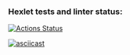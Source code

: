 ### Hexlet tests and linter status:
[![Actions Status](https://github.com/Andrey2Gri/frontend-project-lvl2/workflows/hexlet-check/badge.svg)](https://github.com/Andrey2Gri/frontend-project-lvl2/actions)

[![asciicast](https://asciinema.org/a/MYk6e3VnSIOY99rAsg1EJsY6n.svg)](https://asciinema.org/a/MYk6e3VnSIOY99rAsg1EJsY6n)